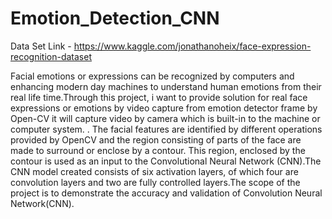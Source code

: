 # Emotion_Detection_CNN

Data Set Link - https://www.kaggle.com/jonathanoheix/face-expression-recognition-dataset

Facial emotions or expressions can be recognized by computers and enhancing modern day
machines to understand human emotions from their real life time.Through this project, i want to
provide solution for real face expressions or emotions by video capture from emotion detector
frame by Open-CV it will capture video by camera which is built-in to the machine or computer
system. . The facial features are identified by different operations provided by OpenCV and the
region consisting of parts of the face are made to surround or enclose by a contour. This region,
enclosed by the contour is used as an input to the Convolutional Neural Network (CNN).The
CNN model created consists of six activation layers, of which four are convolution layers and
two are fully controlled layers.The scope of the project is to
demonstrate the accuracy and validation of Convolution Neural Network(CNN).

